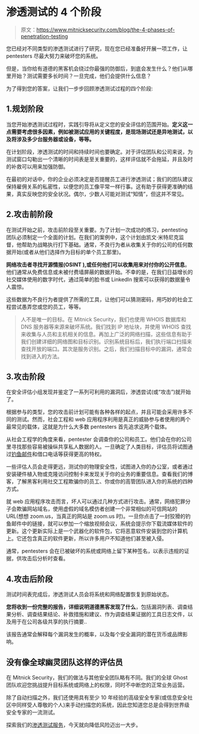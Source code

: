# 渗透测试的 4 个阶段

> 原文：<https://www.mitnicksecurity.com/blog/the-4-phases-of-penetration-testing>

您已经对不同类型的渗透测试进行了研究，现在您已经准备好开展一项工作，让 pentesters 尽最大努力来破坏您的系统。

但是，当你给有道德的黑客机会绕过你最强的防御后，到底会发生什么？他们从哪里开始？测试需要多长时间？一旦完成，他们会提供什么信息？

为了得到您的答案，让我们一步步回顾渗透测试过程的四个阶段:

## 1.规划阶段

当您开始渗透测试过程时，实践引导将从定义您的安全评估的范围开始。**定义这一点需要考虑很多因素，例如被测试应用的关键程度，是现场测试还是异地测试，以及将涉及多少台服务器或设备，等等。**

在计划阶段，渗透测试的时间和持续时间也要确定。对于评估团队和公司来说，为测试窗口勾勒出一个清晰的时间表是至关重要的，这样评估就不会拖延，并且及时的补救可以用来加强防御。

在最初的对话中，你的企业必须决定是否提醒员工进行渗透测试；我们的团队建议保持雇佣关系的私密性，以便您的员工像平常一样行事。这有助于获得更准确的结果，真实反映您的安全状况。偶尔，少数人可能对测试“知情”，但这并不常见。

## 2.攻击前阶段

在测试开始之前，攻击前阶段至关重要。为了计划一次成功的练习，pentesting 团队必须制定一个全面的计划。在我们的案例中，这个计划由凯文·米特尼克监督，他帮助为战略执行打下基础。通常，不良行为者从收集关于你的公司的任何数据开始(或者从他们选择作为目标的单个员工那里)。

**网络攻击者寻找开源情报(OSINT ),或任何他们可以收集用来对付你的公开信息**。他们通常从免费信息或未被付费墙屏蔽的数据开始。不幸的是，在我们日益增长的社交媒体使用的数字时代，通过简单的脸书或 LinkedIn 搜索可以获得的数据量令人震惊。

这些数据为不良行为者提供了所需的工具，让他们可以猜测密码，用巧妙的社会工程尝试愚弄您或您的员工，等等。

> 人不是唯一的目标。在 Mitnick Security，我们也使用 WHOIS 数据库和 DNS 服务器等来源来破坏系统。我们找到 IP 地址块，并使用 WHOIS 查找来收集与人员和主机相关的信息。再加上广泛的网络扫描，这些信息有助于我们创建详细的网络图和目标识别。识别系统目标后，我们执行端口扫描来查找开放的端口。其次是服务识别。之后，我们扫描目标中的漏洞，通常会找到进入的方法。

## 3.攻击阶段

在安全评估小组发现并鉴定了一系列可利用的漏洞后，渗透尝试(或“攻击”)就开始了。

根据参与的类型，您的攻击前计划可能有各种各样的起点，并且可能会采用许多不同的测试。然而，社会工程和 web 应用程序利用是真正的威胁参与者使用的两个最常见的载体，这就是为什么大多数 pentesters 首先追求这两个载体。

从社会工程学的角度来看，pentester 会调查你的公司和员工。他们会在你的公司里寻找那些容易被操纵共享私人数据的人。一旦确定了人类目标，评估员将试图通过[钓鱼邮件](https://www.mitnicksecurity.com/blog/5-common-hacking-techniques-for-2020)和借口电话等获得更高的特权。

一些评估人员会走得更远，测试你的物理安全性，试图进入你的办公室，或者通过安装硬件植入物或克隆访问控制卡来发现关于你的业务的重要信息。查看我们的博客，了解黑客利用社交工程欺骗你的员工、你或你的高管团队进入你的系统的四种方式。

就 web 应用程序攻击而言，坏人可以通过几种方式进行攻击。通常，网络犯罪分子会欺骗网站域名，使用虚假的域名模仿者创建一个非常相似的可信网站的 URL(想想 zoom.us，当真正的网站是 zoom.us 时)。一旦你点击了一封狡猾的钓鱼邮件中的链接，就可以参加一个缩放视频会议，系统会提示你下载流媒体软件的更新。这个更新实际上是一个武器化的软件包，它将恶意软件安装到您的计算机上。它还包含真正的软件更新，所以许多用户不知道他们甚至被入侵。

通常，pentesters 会在已被破坏的系统或网络上留下某种签名，以表示违规的证据，供攻击后分析时查看。

## 4.攻击后阶段

测试时间表完成后，渗透测试人员会将系统和网络配置恢复到原始状态。

**您将收到一份完整的报告，详细说明道德黑客发现了什么**，包括漏洞列表、调查结果分析、调查结果结论、补救措施和建议、作为调查结果证据的工具日志文件，以及用于在公司各级共享的执行摘要..

该报告通常会解释每个漏洞发生的概率，以及每个安全漏洞的潜在货币或品牌影响。

## 没有像全球幽灵团队这样的评估员

在 Mitnick Security，我们的做法与其他安全团队略有不同。我们的全球 Ghost 团队欢迎您挑战提升目标系统或网络上的权限，同时不中断您的正常业务运营。

除了自动扫描之外，我们还使用具有至少 10 年经验的高级安全专家(或信息安全社区中同样受人尊敬的个人)来手动扫描您的系统，因此您知道您总是会得到世界级安全专家的一流测试。

探索我们的[渗透测试服务](https://www.mitnicksecurity.com/penetration-testing)，今天就向降低风险迈出一大步。